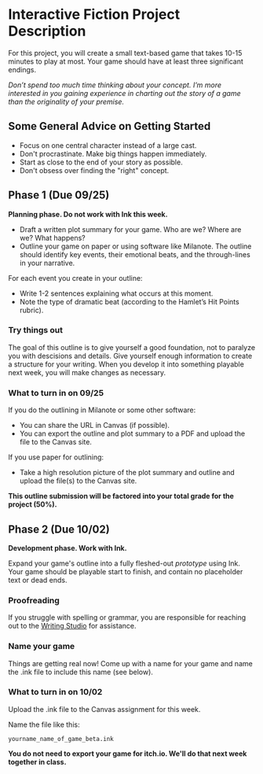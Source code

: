 # Interactive Fiction Project Description
For this project, you will create a small text-based game that takes 10-15 minutes to play at most. Your game should have at least three significant endings.

_Don’t spend too much time thinking about your concept. I’m more interested in you gaining experience in charting out the story of a game than the originality of your premise._

## Some General Advice on Getting Started
- Focus on one central character instead of a large cast.
- Don't procrastinate. Make big things happen immediately.
- Start as close to the end of your story as possible.
- Don't obsess over finding the "right" concept.


## Phase 1 (Due 09/25)
__Planning phase. Do not work with Ink this week.__

- Draft a written plot summary for your game. Who are we? Where are we? What happens?
- Outline your game on paper or using software like Milanote. The outline should identify key events, their emotional beats, and the through-lines in your narrative.

For each event you create in your outline:
- Write 1-2 sentences explaining what occurs at this moment. 
- Note the type of dramatic beat (according to the Hamlet’s Hit Points rubric).

### Try things out
The goal of this outline is to give yourself a good foundation, not to paralyze you with descisions and details. Give yourself enough information to create a structure for your writing. When you develop it into something playable next week, you will make changes as necessary.


### What to turn in on 09/25

If you do the outlining in Milanote or some other software: 
- You can share the URL in Canvas (if possible).
- You can export the outline and plot summary to a PDF and upload the file to the Canvas site.

If you use paper for outlining:
- Take a high resolution picture of the plot summary and outline and upload the file(s) to the Canvas site.


__This outline submission will be factored into your total grade for the project (50%).__

## Phase 2 (Due 10/02)
__Development phase. Work with Ink.__

Expand your game's outline into a fully fleshed-out _prototype_ using Ink. Your game should be playable start to finish, and contain no placeholder text or dead ends.

### Proofreading
If you struggle with spelling or grammar, you are responsible for reaching out to the [Writing Studio](https://www.mica.edu/student-resources/writing-studio/) for assistance. 

### Name your game
Things are getting real now! Come up with a name for your game and name the .ink file to include this name (see below).

### What to turn in on 10/02

Upload the .ink file to the Canvas assignment for this week. 

Name the file like this:

`yourname_name_of_game_beta.ink`

__You do not need to export your game for itch.io. We'll do that next week together in class.__ 